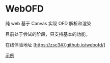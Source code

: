 # WebOFD

纯 web 基于 Canvas 实现 OFD 解析和渲染

目前处于尝试的阶段，只支持基本的功能。

在线体验地址 [https://zsc347.github.io/webofd/]

[示例](https://zsc347.github.io/webofd/?ofd=%2Fwebofd%2Fstatic%2Fsample.ofd)

